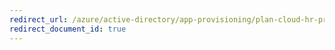 ```yaml
---
redirect_url: /azure/active-directory/app-provisioning/plan-cloud-hr-provision
redirect_document_id: true
---
```

